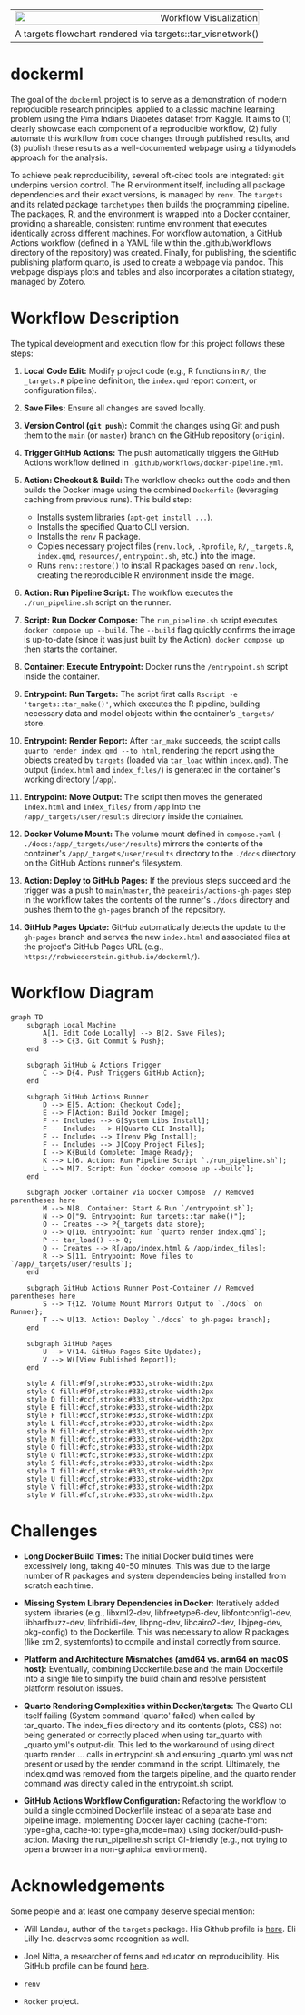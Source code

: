 |        |
| ------: |
| <img src="https://github.com/RobWiederstein/dockerml/blob/master/images/targets.jpg" alt="Workflow Visualization" width="100%"> |
| A targets flowchart rendered via targets::tar_visnetwork() |

# dockerml

The goal of the `dockerml` project is to serve as a demonstration of modern reproducible research principles, applied to a classic machine learning problem using the Pima Indians Diabetes dataset from Kaggle. It aims to (1) clearly showcase each component of a reproducible workflow, (2) fully automate this workflow from code changes through published results, and (3) publish these results as a well-documented webpage using a tidymodels approach for the analysis. 

To achieve peak reproducibility, several oft-cited tools are integrated: `git` underpins version control. The R environment itself, including all package dependencies and their exact versions, is managed by `renv`. The `targets` and its related package `tarchetypes` then builds the programming pipeline. The packages, R, and the environment is wrapped into a Docker container, providing a shareable, consistent runtime environment that executes identically across different machines. For workflow automation, a GitHub Actions workflow (defined in a YAML file within the .github/workflows directory of the repository) was created. Finally, for publishing, the scientific publishing platform quarto, is used to create a webpage via pandoc. This webpage displays plots and tables and also  incorporates a  citation strategy, managed by Zotero.

# Workflow Description

The typical development and execution flow for this project follows these steps:

1.  **Local Code Edit:** Modify project code (e.g., R functions in `R/`, the `_targets.R` pipeline definition, the `index.qmd` report content, or configuration files).

2.  **Save Files:** Ensure all changes are saved locally.

3.  **Version Control (`git push`):** Commit the changes using Git and push them to the `main` (or `master`) branch on the GitHub repository (`origin`).

4.  **Trigger GitHub Actions:** The push automatically triggers the GitHub Actions workflow defined in `.github/workflows/docker-pipeline.yml`.

5.  **Action: Checkout & Build:** The workflow checks out the code and then builds the Docker image using the combined `Dockerfile` (leveraging caching from previous runs). This build step:
    * Installs system libraries (`apt-get install ...`).
    * Installs the specified Quarto CLI version.
    * Installs the `renv` R package.
    * Copies necessary project files (`renv.lock`, `.Rprofile`, `R/`, `_targets.R`, `index.qmd`, `resources/`, `entrypoint.sh`, etc.) into the image.
    * Runs `renv::restore()` to install R packages based on `renv.lock`, creating the reproducible R environment inside the image.
    
6.  **Action: Run Pipeline Script:** The workflow executes the `./run_pipeline.sh` script on the runner.

7.  **Script: Run Docker Compose:** The `run_pipeline.sh` script executes `docker compose up --build`. The `--build` flag quickly confirms the image is up-to-date (since it was just built by the Action). `docker compose up` then starts the container.

8.  **Container: Execute Entrypoint:** Docker runs the `/entrypoint.sh` script inside the container.

9.  **Entrypoint: Run Targets:** The script first calls `Rscript -e 'targets::tar_make()'`, which executes the R pipeline, building necessary data and model objects within the container's `_targets/` store.

10. **Entrypoint: Render Report:** After `tar_make` succeeds, the script calls `quarto render index.qmd --to html`, rendering the report using the objects created by `targets` (loaded via `tar_load` within `index.qmd`). The output (`index.html` and `index_files/`) is generated in the container's working directory (`/app`).

11. **Entrypoint: Move Output:** The script then moves the generated `index.html` and `index_files/` from `/app` into the `/app/_targets/user/results` directory inside the container.

12. **Docker Volume Mount:** The volume mount defined in `compose.yaml` (`- ./docs:/app/_targets/user/results`) mirrors the contents of the container's `/app/_targets/user/results` directory to the `./docs` directory on the GitHub Actions runner's filesystem.

13. **Action: Deploy to GitHub Pages:** If the previous steps succeed and the trigger was a push to `main`/`master`, the `peaceiris/actions-gh-pages` step in the workflow takes the contents of the runner's `./docs` directory and pushes them to the `gh-pages` branch of the repository.

14. **GitHub Pages Update:** GitHub automatically detects the update to the `gh-pages` branch and serves the new `index.html` and associated files at the project's GitHub Pages URL (e.g., `https://robwiederstein.github.io/dockerml/`).

# Workflow Diagram

```mermaid
graph TD
    subgraph Local Machine
        A[1. Edit Code Locally] --> B(2. Save Files);
        B --> C{3. Git Commit & Push};
    end

    subgraph GitHub & Actions Trigger
        C --> D{4. Push Triggers GitHub Action};
    end

    subgraph GitHub Actions Runner
        D --> E[5. Action: Checkout Code];
        E --> F[Action: Build Docker Image];
        F -- Includes --> G[System Libs Install];
        F -- Includes --> H[Quarto CLI Install];
        F -- Includes --> I[renv Pkg Install];
        F -- Includes --> J[Copy Project Files];
        I --> K{Build Complete: Image Ready};
        K --> L[6. Action: Run Pipeline Script `./run_pipeline.sh`];
        L --> M[7. Script: Run `docker compose up --build`];
    end

    subgraph Docker Container via Docker Compose  // Removed parentheses here
        M --> N[8. Container: Start & Run `/entrypoint.sh`];
        N --> O["9. Entrypoint: Run targets::tar_make()"];
        O -- Creates --> P{_targets data store};
        O --> Q[10. Entrypoint: Run `quarto render index.qmd`];
        P -- tar_load() --> Q;
        Q -- Creates --> R[/app/index.html & /app/index_files];
        R --> S[11. Entrypoint: Move files to `/app/_targets/user/results`];
    end

    subgraph GitHub Actions Runner Post-Container // Removed parentheses here
        S --> T{12. Volume Mount Mirrors Output to `./docs` on Runner};
        T --> U[13. Action: Deploy `./docs` to gh-pages branch];
    end

    subgraph GitHub Pages
        U --> V(14. GitHub Pages Site Updates);
        V --> W([View Published Report]);
    end

    style A fill:#f9f,stroke:#333,stroke-width:2px
    style C fill:#f9f,stroke:#333,stroke-width:2px
    style D fill:#ccf,stroke:#333,stroke-width:2px
    style E fill:#ccf,stroke:#333,stroke-width:2px
    style F fill:#ccf,stroke:#333,stroke-width:2px
    style L fill:#ccf,stroke:#333,stroke-width:2px
    style M fill:#ccf,stroke:#333,stroke-width:2px
    style N fill:#cfc,stroke:#333,stroke-width:2px
    style O fill:#cfc,stroke:#333,stroke-width:2px
    style Q fill:#cfc,stroke:#333,stroke-width:2px
    style S fill:#cfc,stroke:#333,stroke-width:2px
    style T fill:#ccf,stroke:#333,stroke-width:2px
    style U fill:#ccf,stroke:#333,stroke-width:2px
    style V fill:#fcf,stroke:#333,stroke-width:2px
    style W fill:#fcf,stroke:#333,stroke-width:2px
```

# Challenges

- **Long Docker Build Times:** The initial Docker build times were excessively long, taking 40-50 minutes. This was due to the large number of R packages and system dependencies being installed from scratch each time.

- **Missing System Library Dependencies in Docker:** Iteratively added system libraries (e.g., libxml2-dev, libfreetype6-dev, libfontconfig1-dev, libharfbuzz-dev, libfribidi-dev, libpng-dev, libcairo2-dev, libjpeg-dev, pkg-config) to the Dockerfile. This was necessary to allow R packages (like xml2, systemfonts) to compile and install correctly from source.

- **Platform and Architecture Mismatches (amd64 vs. arm64 on macOS host):** Eventually, combining Dockerfile.base and the main Dockerfile into a single file to simplify the build chain and resolve persistent platform resolution issues.

- **Quarto Rendering Complexities within Docker/targets:** The Quarto CLI itself failing (System command 'quarto' failed) when called by tar_quarto. The index_files directory and its contents (plots, CSS) not being generated or correctly placed when using tar_quarto with _quarto.yml's output-dir. This led to the workaround of using direct quarto render ... calls in entrypoint.sh and ensuring _quarto.yml was not present or used by the render command in the script. Ultimately, the index.qmd was removed from the targets pipeline, and the quarto render command was directly called in the entrypoint.sh script.

- **GitHub Actions Workflow Configuration:**  Refactoring the workflow to build a single combined Dockerfile instead of a separate base and pipeline image. Implementing Docker layer caching (cache-from: type=gha, cache-to: type=gha,mode=max) using docker/build-push-action. Making the run_pipeline.sh script CI-friendly (e.g., not trying to open a browser in a non-graphical environment).


# Acknowledgements

Some people and at least one company deserve special mention:

- Will Landau, author of the `targets` package.  His Github profile is [here](https://github.com/wlandau/). Eli Lilly Inc. deserves some recognition as well.

- Joel Nitta, a researcher of ferns and educator on reproducibility.  His GitHub profile can be found [here](https://github.com/joelnitta).

- `renv`

- `Rocker` project.
